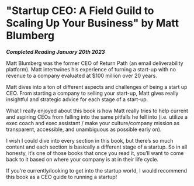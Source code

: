 # "Startup CEO: A Field Guild to Scaling Up Your Business" by Matt Blumberg

***Completed Reading January 20th 2023***

Matt Blumberg was the former CEO of Return Path (an email deliverability platform). Matt intertwines his experience of turning a start-up with no revenue to a company evaluated at $100 million over 20 years.

Matt dives into a ton of different aspects and challenges of being a start up CEO. From starting a company to selling your start-up, Matt gives really insightful and strategic advice for each stage of a start-up.

What I really enjoyed about this book is how Matt really tries to help current and aspiring CEOs from falling into the same pitfalls he fell into (i.e. utilize a exec coach and exec assistant / make your culture/company mission as transparent, accessible, and unambiguous as possible early on).

I wish I could dive into every section in this book, but there’s so much content and each section is basically a different stage of a startup. So in all honesty, it’s one of those books that once you read it, you’ll want to come back to it based on where your company is at in their life cycle.

If you’re currently/looking to get into the startup world, I would recommend this book as a CEO guide to running a startup!
